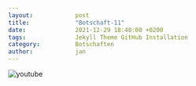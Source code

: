 ```yaml
---
layout:            post
title:             "Botschaft-11"
date:              2021-12-29 18:40:00 +0200
tags:              Jekyll Theme GitHub Installation
category:          Botschaften
author:            jan
---
```


![youtube](https://www.youtube.com/watch?v=XtqyrezoxXw)
